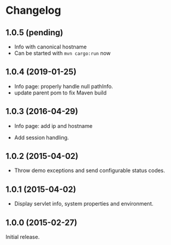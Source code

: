 # Changelog

## 1.0.5 (pending)

* Info with canonical hostname
* Can be started with `mvn cargo:run` now


## 1.0.4 (2019-01-25)

* Info page: properly handle null pathInfo.
* update parent pom to fix Maven build


## 1.0.3 (2016-04-29)

* Info page: add ip and hostname

* Add session handling.

## 1.0.2 (2015-04-02)

* Throw demo exceptions and send configurable status codes.

## 1.0.1 (2015-04-02)

* Display servlet info, system properties and environment.


## 1.0.0 (2015-02-27)

Initial release.
